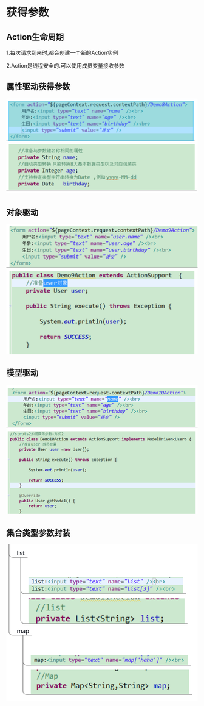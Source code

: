 # 获得参数

## Action生命周期

1.每次请求到来时,都会创建一个新的Action实例

2.Action是线程安全的.可以使用成员变量接收参数

## 属性驱动获得参数

![](../../.gitbook/assets/image%20%2851%29.png)

## 对象驱动

![](../../.gitbook/assets/image%20%2858%29.png)

## 模型驱动

![](../../.gitbook/assets/image%20%2840%29.png)

## 集合类型参数封装

![](../../.gitbook/assets/image%20%2874%29.png)

